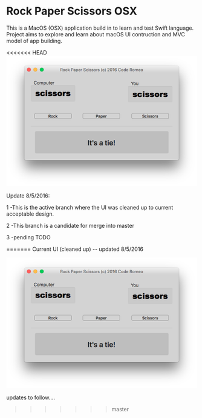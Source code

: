 # Rock Paper Scissors OSX

This is a MacOS (OSX) application build in to learn and test Swift language.
Project aims to explore and learn about macOS UI contruction and MVC model of app building.

<<<<<<< HEAD
![alt tag](https://github.com/codeRomeo/RockPaperScissorsOSX/blob/master/RockPaperOSX.png)

Update 8/5/2016:

1	-This is the active branch where the UI was cleaned up to current acceptable design.

2	-This branch is a candidate for merge into master

3	-pending TODO
  
  
=======
Current UI (cleaned up) -- updated 8/5/2016

![alt tag](https://github.com/codeRomeo/RockPaperScissorsOSX/blob/master/RockPaperOSX.png)

updates to follow....
>>>>>>> master
